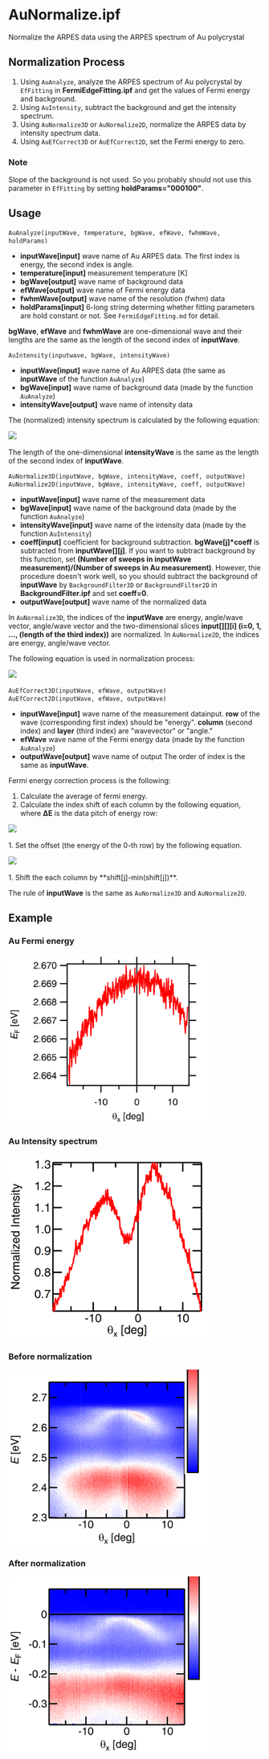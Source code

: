 # AuNormalize.ipf
Normalize the ARPES data using the ARPES spectrum of Au polycrystal

## Normalization Process
1. Using ```AuAnalyze```, analyze the ARPES spectrum of Au polycrystal by ```EfFitting``` in **FermiEdgeFitting.ipf** and get the values of Fermi energy and background.
1. Using ```AuIntensity```, subtract the background and get the intensity spectrum.
1. Using ```AuNormalize3D``` or ```AuNormalize2D```, normalize the ARPES data by intensity spectrum data.
1. Using ```AuEfCorrect3D``` or ```AuEfCorrect2D```, set the Fermi energy to zero.

### Note
Slope of the background is not used. So you probably should not use this parameter in ```EfFitting``` by setting **holdParams="000100"**.

## Usage
```
AuAnalyze(inputWave, temperature, bgWave, efWave, fwhmWave, holdParams)
```
- **inputWave[input]** wave name of Au ARPES data. The first index is energy, the second index is angle.
- **temperature[input]** measurement temperature [K]
- **bgWave[output]** wave name of background data
- **efWave[output]** wave name of Fermi energy data
- **fwhmWave[output]** wave name of the resolution (fwhm) data
- **holdParams[input]** 6-long string determing whether fitting parameters are hold constant or not. See ```FermiEdgeFitting.md``` for detail.

**bgWave**, **efWave** and **fwhmWave** are one-dimensional wave and their lengths are the same as the length of the second index of **inputWave**.

```
AuIntensity(inputwave, bgWave, intensityWave)
```
- **inputWave[input]** wave name of Au ARPES data (the same as **inputWave** of the function ```AuAnalyze```)
- **bgWave[input]** wave name of background data (made by the function ```AuAnalyze```)
- **intensityWave[output]** wave name of intensity data

The (normalized) intensity spectrum is calculated by the following equation:

<p><img src="https://latex.codecogs.com/svg.latex?\fn_cm&space;\texttt{intensity[j]}=\frac{\sum_i&space;\Bigl(\texttt{input[i][j]}-\texttt{background[j]}\Bigr)}{\sum_j&space;\texttt{intensity[j]}}"></p>

The length of the one-dimensional **intensityWave** is the same as the length of the second index of **inputWave**.

```
AuNormalize3D(inputWave, bgWave, intensityWave, coeff, outputWave)
AuNormalize2D(inputWave, bgWave, intensityWave, coeff, outputWave)
```
- **inputWave[input]** wave name of the measurement data
- **bgWave[input]** wave name of the background data (made by the function ```AuAnalyze```)
- **intensityWave[input]** wave name of the intensity data (made by the function ```AuIntensity```)
- **coeff[input]** coefficient for background subtraction. **bgWave[j]\*coeff** is subtracted from **inputWave[][j]**. If you want to subtract background by this function, set **(Number of sweeps in inputWave measurement)/(Number of sweeps in Au measurement)**. However, thie procedure doesn't work well, so you should subtract the background of **inputWave** by ```BackgroundFilter3D``` or ```BackgroundFilter2D``` in **BackgroundFilter.ipf** and set **coeff=0**.
- **outputWave[output]** wave name of the normalized data

In ```AuNormalize3D```, the indices of the **inputWave** are energy, angle/wave vector, angle/wave vector and the two-dimensional slices **input[][][i] (i=0, 1, ..., (length of the third index))** are normalized. In ```AuNormalize2D```, the indices are energy, angle/wave vector.

The following equation is used in normalization process:

<p><img src="https://latex.codecogs.com/svg.latex?\fn_cm&space;\texttt{output[i][j]}=\frac{\texttt{input[i][j]}-\texttt{background[j]}*\texttt{coeff}}{\texttt{intensity[j]}}"></p>

```
AuEfCorrect3D(inputWave, efWave, outputWave)
AuEfCorrect2D(inputWave, efWave, outputWave)
```
- **inputWave[input]** wave name of the measurement datainput. **row** of the wave (corresponding first index)  should be "energy". **column** (second index) and **layer** (third index) are "wavevector" or "angle."
- **efWave** wave name of the Fermi energy data (made by the function ```AuAnalyze```)
- **outputWave[output]** wave name of output The order of index is the same as **inputWave**.

Fermi energy correction process is the following:

1. Calculate the average of fermi energy.
1. Calculate the index shift of each column by the following equation, where **&Delta;E** is the data pitch of energy row:
<p><img src="https://latex.codecogs.com/svg.latex?\fn_cm&space;\texttt{shift[j]}=\texttt{round}\left(&space;\frac{E_\text{F,average}-\texttt{EF[j]}}{\Delta&space;\texttt{E}}\right&space;)"></p>
1. Set the offset (the energy of the 0-th row) by the following equation.
<p><img src="https://latex.codecogs.com/svg.latex?\fn_cm&space;\texttt{offset}_\text{new}=\texttt{offset}_\text{old}-E_\text{F,average}&plus;\min_j(\texttt{shift[j]})"></p>
1. Shift the each column by **shift[j]-min(shift[j])**.

The rule of **inputWave** is the same as ```AuNormalize3D``` and ```AuNormalize2D```.

## Example
### Au Fermi energy
<img src="https://github.com/Hiroaki-Tanaka-0606/IgorMacro/raw/master/00.%20Resources/Au_ef.png" width=400>

### Au Intensity spectrum
<img src="https://github.com/Hiroaki-Tanaka-0606/IgorMacro/raw/master/00.%20Resources/Au_intensity.png" width=400>

### Before normalization
<img src="https://github.com/Hiroaki-Tanaka-0606/IgorMacro/raw/master/00.%20Resources/ARPES_beforeNormalize.png" width=400>

### After normalization
<img src="https://github.com/Hiroaki-Tanaka-0606/IgorMacro/raw/master/00.%20Resources/ARPES_afterNormalize.png" width=400>

